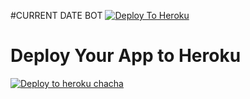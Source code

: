 #CURRENT DATE BOT
[![Deploy To Heroku](https://www.herokucdn.com/deploy/button.svg)](https://heroku.com/deploy?template=https://github.com/vspji/rpfdatabase)


# Deploy Your App to Heroku

[![Deploy to heroku chacha](https://www.herokucdn.com/deploy/button.svg)](https://dashboard.heroku.com/new?template=https://github.com/vspteam/RWAGROUPBOT)
